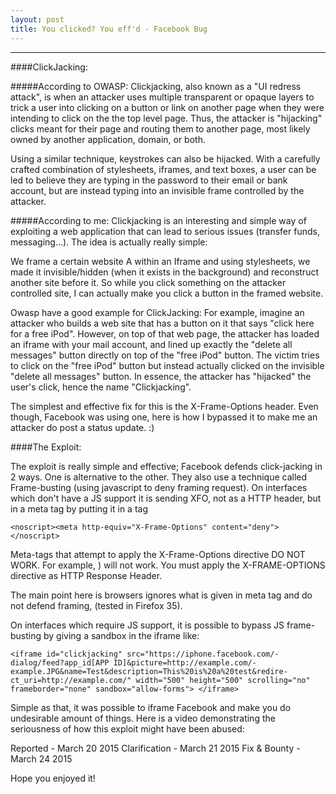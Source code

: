 ```yaml
---
layout: post
title: You clicked? You eff'd - Facebook Bug
---
```


---


####ClickJacking:


#####According to OWASP: Clickjacking, also known as a "UI redress attack", is when an attacker uses multiple transparent or opaque layers to trick a user into clicking on a button or link on another page when they were intending to click on the the top level page. Thus, the attacker is "hijacking" clicks meant for their page and routing them to another page, most likely owned by another application, domain, or both.

Using a similar technique, keystrokes can also be hijacked. With a carefully crafted combination of stylesheets, iframes, and text boxes, a user can be led to believe they are typing in the password to their email or bank account, but are instead typing into an invisible frame controlled by the attacker.

#####According to me: Clickjacking is an interesting and simple way of exploiting a web application that can lead to serious issues (transfer funds, messaging...). The idea is actually really simple:

We frame a certain website A within an Iframe and using stylesheets, we made it invisible/hidden (when it exists in the background) and reconstruct another site before it. So while you click something on the attacker controlled site, I can actually make you click a button in the framed website.

Owasp have a good example for ClickJacking: For example, imagine an attacker who builds a web site that has a button on it that says "click here for a free iPod". However, on top of that web page, the attacker has loaded an iframe with your mail account, and lined up exactly the "delete all messages" button directly on top of the "free iPod" button. The victim tries to click on the "free iPod" button but instead actually clicked on the invisible "delete all messages" button. In essence, the attacker has "hijacked" the user's click, hence the name "Clickjacking".


The simplest and effective fix for this is the X-Frame-Options header. Even though, Facebook was using one, here is how I bypassed it to make me an attacker do post a status update. :)


####The Exploit:

The exploit is really simple and effective; Facebook defends click-jacking in 2 ways. One is alternative to the other. They also use a technique called Frame-busting (using javascript to deny framing request). On interfaces which don't have a JS support it is sending XFO, not as a 
HTTP header, but in a meta tag by putting it in a <noscript> tag

`<noscript><meta http-equiv="X-Frame-­Options" content="deny"> </noscript>`

Meta-tags that attempt to apply the X-Frame-Options directive DO NOT WORK. For example, <meta http-equiv="X-Frame-­Options" content="deny">) will not work. You must apply the X-FRAME-OPTIONS directive as HTTP Response Header.


The main point here is browsers ignores what is given in meta tag and do not defend framing, (tested in Firefox 35).

On interfaces which require JS support, it is possible to bypass JS frame-busting by giving a sandbox in the iframe like:

``<iframe id="clickjacking" src="https://­iphone.facebook.com/­dialog/feed?app_id[APP ID]&picture­=http://example.com/­example.JPG&name=Test­&description=This%20­is%20a%20test&redire­ct_uri=http://­example.com/" width="500" height="500" scrolling="no" frameborder="none" sandbox="allow-forms­"> </iframe>``

Simple as that, it was possible to iframe Facebook and make you do undesirable amount of things. 
Here is a video demonstrating the seriousness of how this exploit might have been abused:



Reported - March 20 2015
Clarification - March 21 2015
Fix & Bounty  - March 24 2015

Hope you enjoyed it!
